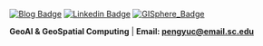 [![Blog Badge](https://img.shields.io/badge/Web-PengyuChen-black)](https://pengyu-gis.github.io/)
[![Linkedin Badge](https://img.shields.io/badge/Linkedin-PengyuChen-blue?style=flat-square&logo=Linkedin&logoColor=white&link=http://linkedin.com/in/pengyu-chen-a07973181/)](http://linkedin.com/in/pengyu-chen-a07973181/)
[![GISphere_Badge](https://img.shields.io/badge/GISphere-GISphereInfo-yellow)](https://gisphere.info/)

**GeoAI & GeoSpatial Computing**  | **Email: pengyuc@email.sc.edu** <br>

